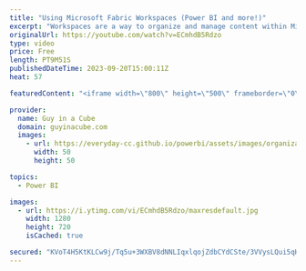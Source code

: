 ```yaml
---
title: "Using Microsoft Fabric Workspaces (Power BI and more!)"
excerpt: "Workspaces are a way to organize and manage content within Microsoft Fabric. This includes Power BI content. Adam walks you through what Workspaces are all about and different options available.  Workspaces https://learn.microsoft.com/fabric/get-started/workspaces  Roles in workspaces in Microsoft Fabric"
originalUrl: https://youtube.com/watch?v=ECmhdB5Rdzo
type: video
price: Free
length: PT9M51S
publishedDateTime: 2023-09-20T15:00:11Z
heat: 57

featuredContent: "<iframe width=\"800\" height=\"500\" frameborder=\"0\" src=\"https://www.youtube.com/embed/ECmhdB5Rdzo\" allow=\"accelerometer; autoplay; encrypted-media; gyroscope; picture-in-picture\" allowfullscreen></iframe>"

provider:
  name: Guy in a Cube
  domain: guyinacube.com
  images:
    - url: https://everyday-cc.github.io/powerbi/assets/images/organizations/guyinacube.com-50x50.jpg
      width: 50
      height: 50

topics:
  - Power BI

images:
  - url: https://i.ytimg.com/vi/ECmhdB5Rdzo/maxresdefault.jpg
    width: 1280
    height: 720
    isCached: true

secured: "KVoT4H5KtKLCw9j/Tq5u+3WXBV8dNNLIqxlqojZdbCYdCSte/3VVysLQui5qHSwpeINee+t1Fjp6pVM4dVqdCLHr7E3WxN33IZdQWZdgmf5Uyepm2ddAP15XuzjsqKmRDOL2kmMaWJASqv5NWk/1DDQAz2KcUK6A5ZN8BjbAmY0MoD7yVuoTZZV94lbPMzJ3bO7jG0kioM8ahHe2Sud8hiplau4QAbvkuDpRnsie8uNSca1hWeS8G2z4C2Pgmk/H+3fUupqqsqXPPd2LQ2GOJLhZWi5Wnq5lhA45vtUUnGjezWZQu3Vx5n5uXs8wTWiB07l0PROJYpUz4Rv2tQiqvxu8phoqP6L3yRbJmlQncgJi9oWLiL415bi9AvmZeIrhRcaO7H2I3u0LOSwYlD0NVS/6edQAoWnLfeXfrMtysZo=;RQn5PPGj/UX6b6Y496uz9Q=="
---
```


